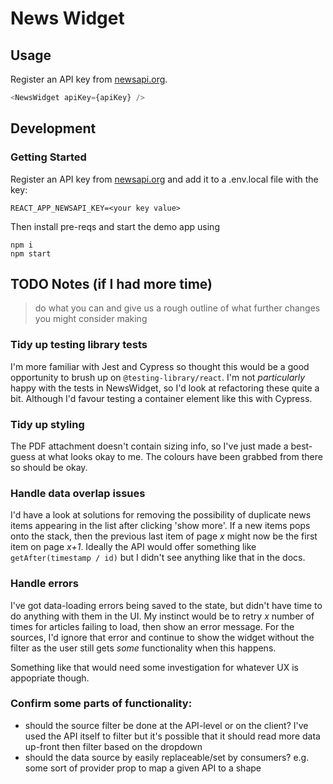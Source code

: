 # News Widget

## Usage
Register an API key from [newsapi.org](https://newsapi.org/).

```js
<NewsWidget apiKey={apiKey} />
```

## Development

### Getting Started
Register an API key from [newsapi.org](https://newsapi.org/) and add it to a .env.local file with the key:

```shell
REACT_APP_NEWSAPI_KEY=<your key value>
```

Then install pre-reqs and start the demo app using

```shell
npm i
npm start
```

## TODO Notes (if I had more time)
> do what you can and give us a rough outline of what further changes you might consider making

### Tidy up testing library tests
I'm more familiar with Jest and Cypress so thought this would be a good opportunity to brush up on `@testing-library/react`. I'm not _particularly_ happy with the tests in NewsWidget, so I'd look at refactoring these quite a bit. Although I'd favour testing a container element like this with Cypress.
### Tidy up styling
The PDF attachment doesn't contain sizing info, so I've just made a best-guess at what looks okay to me. The colours have been grabbed from there so should be okay.

### Handle data overlap issues
I'd have a look at solutions for removing the possibility of duplicate news items appearing in the list after clicking 'show more'. If a new items pops onto the stack, then the previous last item of page _x_ might now be the first item on page _x+1_. Ideally the API would offer something like `getAfter(timestamp / id)` but I didn't see anything like that in the docs.

### Handle errors
I've got data-loading errors being saved to the state, but didn't have time to do anything with them in the UI. My instinct would be to retry _x_ number of times for articles failing to load, then show an error message. For the sources, I'd ignore that error and continue to show the widget without the filter as the user still gets _some_ functionality when this happens.

Something like that would need some investigation for whatever UX is appopriate though.

### Confirm some parts of functionality:
  - should the source filter be done at the API-level or on the client? I've used the API itself to filter but it's possible that it should read more data up-front then filter based on the dropdown
  - should the data source by easily replaceable/set by consumers? e.g. some sort of provider prop to map a given API to a shape
